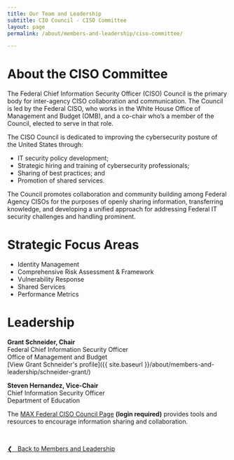 ```yaml
---
title: Our Team and Leadership
subtitle: CIO Council - CISO Committee
layout: page
permalink: /about/members-and-leadership/ciso-committee/

---
```

# About the CISO Committee
The Federal Chief Information Security Officer (CISO) Council is the primary body for inter-agency CISO collaboration and communication. The Council is led by the Federal CISO, who works in the White House Office of Management and Budget (OMB), and a co-chair who’s a member of the Council, elected to serve in that role.

The CISO Council is dedicated to improving the cybersecurity posture of the United States through:
* IT security policy development;
* Strategic hiring and training of cybersecurity professionals;
* Sharing of best practices; and
* Promotion of shared services.

The Council promotes collaboration and community building among Federal Agency CISOs for the purposes of openly sharing information, transferring knowledge, and developing a unified approach for addressing Federal IT security challenges and handling prominent.

# Strategic Focus Areas
* Identity Management
* Comprehensive Risk Assessment & Framework
* Vulnerability Response
* Shared Services
* Performance Metrics

# Leadership
**Grant Schneider, Chair**<br/>
Federal Chief Information Security Officer<br/>
Office of Management and Budget<br/>
[View Grant Schneider's profile]({{ site.baseurl }}/about/members-and-leadership/schneider-grant/)

**Steven Hernandez, Vice-Chair**<br/>
Chief Information Security Officer<br/>
Department  of Education

The [MAX Federal CISO Council Page](https://community.max.gov/display/Egov/Federal+CISO+Council) **(login required)** provides tools and resources to encourage information sharing and collaboration.

&nbsp;

<a href="{{site.baseurl}}/about/members-and-leadership/">&#10094; &nbsp; Back to Members and Leadership</a><br>
